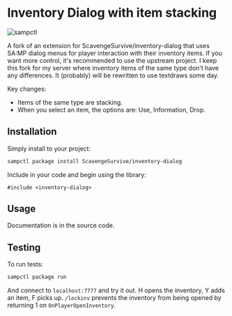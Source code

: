 # Inventory Dialog with item stacking

![sampctl](https://shields.southcla.ws/badge/sampctl-inventory--dialog-2f2f2f.svg?style=for-the-badge)

A fork of an extension for ScavengeSurvive/inventory-dialog that uses SA:MP dialog menus for
player interaction with their inventory items.
If you want more control, it's recommended to use the upstream project.
I keep this fork for my server where inventory items of the same type don't have any differences. It (probably) will be rewritten to use textdraws some day.

Key changes:
- Items of the same type are stacking.
- When you select an item, the options are: Use, Information, Drop.

## Installation

Simply install to your project:

```bash
sampctl package install ScavengeSurvive/inventory-dialog
```

Include in your code and begin using the library:

```pawn
#include <inventory-dialog>
```

## Usage

Documentation is in the source code.

## Testing

To run tests:

```bash
sampctl package run
```

And connect to `localhost:7777` and try it out. H opens the inventory, Y adds an
item, F picks up. `/lockinv` prevents the inventory from being opened by
returning 1 on `OnPlayerOpenInventory`.
